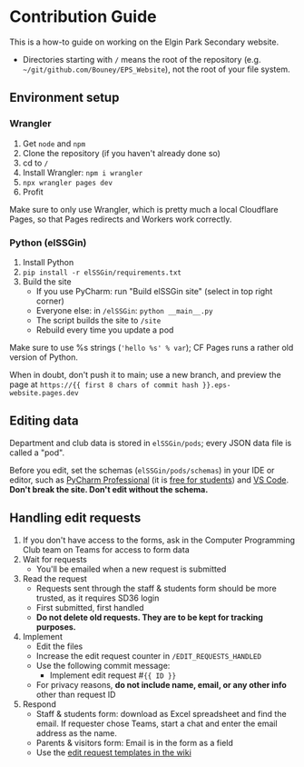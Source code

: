 # Contribution Guide
This is a how-to guide on working on the Elgin Park Secondary website.

* Directories starting with `/` means the root of the repository (e.g. `~/git/github.com/Bouney/EPS_Website`), not the
    root of your file system.

## Environment setup
### Wrangler
1. Get `node` and `npm`
2. Clone the repository (if you haven't already done so)
3. cd to `/`
4. Install Wrangler: `npm i wrangler`
5. `npx wrangler pages dev`
6. Profit

Make sure to only use Wrangler, which is pretty much a local Cloudflare Pages, so that Pages redirects and Workers work correctly.

### Python (elSSGin)
1. Install Python
2. `pip install -r elSSGin/requirements.txt`
3. Build the site
    - If you use PyCharm: run "Build elSSGin site" (select in top right corner)
    - Everyone else: in `/elSSGin`: `python __main__.py`
    - The script builds the site to `/site`
    - Rebuild every time you update a pod

Make sure to use %s strings (`'hello %s' % var`); CF Pages runs a rather old version of Python.

When in doubt, don't push it to main; use a new branch, and preview the page at
`https://{{ first 8 chars of commit hash }}.eps-website.pages.dev`

## Editing data
Department and club data is stored in `elSSGin/pods`; every JSON data file is called a "pod".

Before you edit, set the schemas (`elSSGin/pods/schemas`) in your IDE or editor,
such as [PyCharm Professional](https://www.jetbrains.com/help/pycharm/json.html#ws_json_schema_add_custom)
(it is [free for students](https://www.jetbrains.com/community/education/))
and [VS Code](https://code.visualstudio.com/docs/languages/json#_json-schemas-and-settings).
**Don't break the site. Don't edit without the schema.**

## Handling edit requests
1. If you don't have access to the forms, ask in the Computer Programming Club team on Teams for access to form data
2. Wait for requests
    - You'll be emailed when a new request is submitted
3. Read the request
    - Requests sent through the staff & students form should be more trusted, as it requires SD36 login
    - First submitted, first handled
    - **Do not delete old requests. They are to be kept for tracking purposes.**
4. Implement
    - Edit the files
    - Increase the edit request counter in `/EDIT_REQUESTS_HANDLED`
    - Use the following commit message:
        - Implement edit request #`{{ ID }}`
    - For privacy reasons, **do not include name, email, or any other info** other than request ID
5. Respond
    - Staff & students form: download as Excel spreadsheet and find the email. If requester chose Teams, start a chat and enter the email address as the name.
    - Parents & visitors form: Email is in the form as a field
    - Use the [edit request templates in the wiki](https://github.com/Bouney/EPS_Website/wiki/Edit-request-templates)